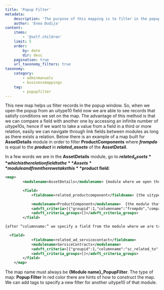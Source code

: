 ```yaml
---
title: 'Popup Filter'
metadata:
    description: 'The purpose of this mapping is to filter in the popup window by comparing fields from that module to a certain value or to another field from modules by navigating through infinite link fields when the relations exist.'
    author: 'Enea Dudija'
content:
    items:
        - '@self.children'
    limit: 5
    order:
        by: date
        dir: desc
    pagination: true
    url_taxonomy_filters: true
taxonomy:
    category:
        - adminmanuals
        - businessmappings
    tag:
        - popupfilter
---
```


This new map helps us filter records in the popup window.
So, when we open the popup from an uitype10 field now we are able to see records that satisfy conditions we set on the map. 
The advantage of this method is that we can compare a field with another one by accessing an infinite number of uitype10s, hence if we want to take a value from a field in a third or more relation, easily we can navigate through link fields between modules as long as there exists a relation.
Below there is an example of a map built for **AssetDetails** module in order to filter **ProductComponents** where **_frompdo_** is equal to the **_product_** in **_related_assets_** of the **AssetDetail**. 

In a few words we are in the **AssetDetails** module, go to **$related_assets** which is the relation field to the **Assets** module and from there we take this **$product field**: 


```xml
<map>
        <modulename>AssetDetails</modulename> {module where we open the popup}

        <field>
            <fieldname>related_productcomponent</fieldname> {the uitype10 field where we click to open the popup}

            <modulename>ProductComponent</modulename>  {the module that appears in the popup}
            <advft_criteria>[{"groupid":1,"columnname":"frompdo","comparator":"e","value":"$related_assets.$product","columncondition":""}]</advft_criteria>
            <advft_criteria_groups>[]</advft_criteria_groups>
        </field>

{after “columnname:” we specify a field from the module where we are trying to filter, ProductComponent in our case; meanwhile as value we specify the field that we want to compare with. We can navigate through uitype10 using ‘.’ to separate fields and the ‘$’ sign before names}

  <field>
            <fieldname>related_ad_servicecontact</fieldname>
            <modulename>ServiceContracts</modulename>
            <advft_criteria>[{"groupid":1,"columnname":"sc_related_to","comparator":"e","value":"$related_assets.$account","columncondition":""}]</advft_criteria>
            <advft_criteria_groups>[]</advft_criteria_groups>
        </field>
    </map>
```

The map name must always be **{Module name}_PopupFilter**. 
The type of map: **Popup Filter**
In red color there are hints of how to construct the map. We can add <field> </field> tags to specify a new filter for another uitype10 of that module. 
